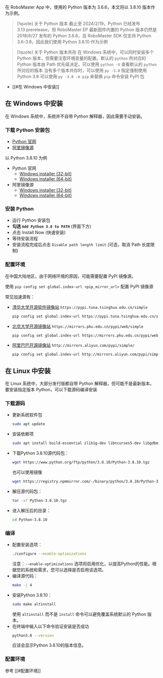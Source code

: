 在 RoboMaster App 中，使用的 Python 版本为 3.6.6，本文将以 3.8.10 版本作为示例。

> [!quote] 关于 Python 版本
> 截止至 2024/2/19，Python 已经发布 3.13 prerelease，但 RoboMaster EP 最新固件内置的 Python 版本仍然是 2018/6/27 发布的 Python 3.6.6，且 RoboMaster SDK 仅支持 Python 3.6-3.8，因此我们使用 Python 3.8.10 作为示例

> [!quote] 关于 Python 版本共存
> 在 Windows 系统中，可以同时安装多个 Python 版本，但需要注意环境变量的配置。默认的 `python` 所对应的 Python 版本由 Path 优先级决定。可以使用 `python -V` 查看默认的 `python` 所对应的版本
> 当有多个版本共存时，可以使用 `py -3.8` 指定强制使用 Python 3.8
> 可以使用 `py -3.8 -m pip` 来替换 `pip` 命令安装 PyPI 包

- [[#在 Windows 中安装]]

## 在 Windows 中安装

在 Windows 系统中，系统并不自带 Python 解释器，因此需要手动安装。

### 下载 Python 安装包

- [Python 官网](https://www.python.org/downloads/)
- [阿里镜像源](https://registry.npmmirror.com/binary.html?path=python/)

 以 Python 3.8.10 为例
- Python 官网
	- [Windows installer (32-bit)](https://www.python.org/ftp/python/3.8.10/python-3.8.10.exe)
	- [Windows installer (64-bit)](https://www.python.org/ftp/python/3.8.10/python-3.8.10-amd64.exe)
- 阿里镜像源
	- [Windows installer (32-bit)](https://registry.npmmirror.com/-/binary/python/3.8.10/python-3.8.10.exe)
	- [Windows installer (64-bit)](https://registry.npmmirror.com/-/binary/python/3.8.10/python-3.8.10-amd64.exe)

### 安装 Python

- 运行 Python 安装包
- **勾选 `Add Python 3.8 to PATH`** (界面下方)
- 点击 Install Now (快速安装)
- 等待安装流程
- 安装流程完成后点击 `Disable path length limit` (可选，取消 Path 长度限制)

### 配置环境

在中国大陆地区，由于网络环境的原因，可能需要配置 PyPI 镜像源。

使用 `pip config set global.index-url <pip_mirror_url>` 配置 PyPI 镜像源

常见加速源有：

- [清华大学开源软件镜像站](https://mirrors.tuna.tsinghua.edu.cn/) `https://pypi.tuna.tsinghua.edu.cn/simple`
	```bash
	pip config set global.index-url https://pypi.tuna.tsinghua.edu.cn/simple
	```
- [北京大学开源镜像站](https://mirrors.pku.edu.cn/) `https://mirrors.pku.edu.cn/pypi/web/simple`
	```bash
	pip config set global.index-url https://mirrors.pku.edu.cn/pypi/web/simple
	```
- [阿里巴巴开源镜像站](https://developer.aliyun.com/mirror/) `http://mirrors.aliyun.com/pypi/simple/`
	```bash
	pip config set global.index-url http://mirrors.aliyun.com/pypi/simple/
	```



## 在 Linux 中安装

在 Linux 系统中，大部分发行版都自带 Python 解释器，但可能不是最新版本。
要安装指定版本 Python，可以下载源码编译安装

### 下载源码

- 更新系统软件包
	```bash
	sudo apt update
	```
- 安装依赖项
	```bash
	sudo apt install build-essential zlib1g-dev libncurses5-dev libgdbm-dev libnss3-dev libssl-dev libreadline-dev libffi-dev wget
	```
- 下载Python 3.8.10源代码包：
	```bash
	wget https://www.python.org/ftp/python/3.8.10/Python-3.8.10.tgz
	```
	也可以使用镜像  
	```bash
	wget https://registry.npmmirror.com/-/binary/python/3.8.10/Python-3.8.10.tgz
	```
- 解压源代码包：
	```bash
	tar -xf Python-3.8.10.tgz
	```
- 进入解压后的目录：
	```bash
	cd Python-3.8.10
	```

### 编译

- 配置安装选项：
	```bash
	./configure --enable-optimizations
	```
	注意：`--enable-optimizations` 选项将启用优化，以提高Python的性能。根据您的系统和需求，您可以选择是否启用该选项。
- 编译源代码：
	```bash
	make -j 4
	```
- 安装Python 3.8.10：
	```bash
	sudo make altinstall
	```
	使用 `altinstall` 而不是 `install` 命令可以避免覆盖系统默认的 Python 版本。
- 在终端中输入以下命令验证安装是否成功
	```bash
	python3.8 --version
	```
	应该会显示Python 3.8.10的版本信息。

### 配置环境

参考 [[#配置环境]]

